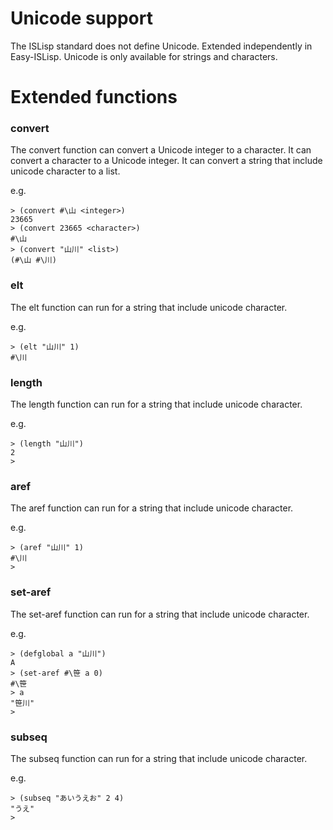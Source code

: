 # Unicode support
The ISLisp standard does not define Unicode. Extended independently in Easy-ISLisp. Unicode is only available for strings and characters.

# Extended functions

### convert
The convert function can convert a Unicode integer to a character.
It can convert a character to a Unicode integer.
It can convert a string that include unicode character to a list.

e.g.
```
> (convert #\山 <integer>)
23665
> (convert 23665 <character>)
#\山
> (convert "山川" <list>)
(#\山 #\川)
```

### elt
The elt function can run for a string that include unicode character.

e.g.
```
> (elt "山川" 1)
#\川
```
### length
The length function can run for a string that include unicode character.

e.g.
```
> (length "山川") 
2
> 
```

### aref
The aref function can run for a string that include unicode character.

e.g.
```
> (aref "山川" 1)
#\川
> 
```

### set-aref
The set-aref function can run for a string that include unicode character.

e.g.
```
> (defglobal a "山川")
A
> (set-aref #\笹 a 0)
#\笹
> a
"笹川"
> 

```

### subseq
The subseq function can run for a string that include unicode character.

e.g.
```
> (subseq "あいうえお" 2 4)
"うえ"
> 
```

